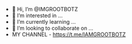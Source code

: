 - 👋 Hi, I’m @IMGROOTBOTZ
- 👀 I’m interested in ...
- 🌱 I’m currently learning ...
- 💞️ I’m looking to collaborate on ...
- MY CHANNEL - https://t.me/IAMGROOTBOTZ

<!---
IMGROOTBOTZ/IMGROOTBOTZ is a ✨ special ✨ repository because its `README.md` (this file) appears on your GitHub profile.
You can click the Preview link to take a look at your changes.
--->
